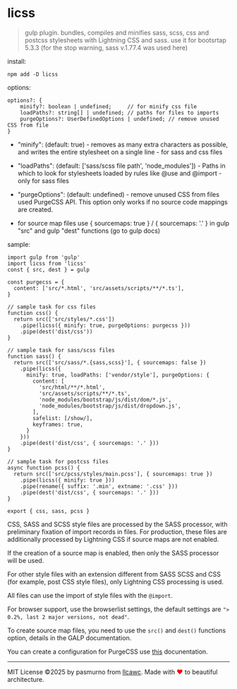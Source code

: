 # licss

> gulp plugin. bundles, compiles and minifies sass, scss, css and postcss stylesheets with Lightning CSS and sass.
> use it for bootsrtap 5.3.3 (for the stop warning, sass v.1.77.4 was used here)

install:

```
npm add -D licss
```

options:

```
options?: {
    minify?: boolean | undefined;     // for minify css file
    loadPaths?: string[] | undefined; // paths for files to imports
    purgeOptions?: UserDefinedOptions | undefined; // remove unused CSS from file
}
```

- "minify": (default: true) - removes as many extra characters as possible, and writes the entire stylesheet on a single line - for sass and css files

- "loadPaths": (default: ['sass/scss file path', 'node_modules']) - Paths in which to look for stylesheets loaded by rules like @use and @import - only for sass files

- "purgeOptions": (default: undefined) - remove unused CSS from files used PurgeCSS API. This option only works if no source code mappings are created.

- for source map files use { sourcemaps: true } / { sourcemaps: '.' } in gulp "src" and gulp "dest" functions (go to gulp docs)

sample:

```
import gulp from 'gulp'
import licss from 'licss'
const { src, dest } = gulp

const purgecss = {
  content: ['src/*.html', 'src/assets/scripts/**/*.ts'],
}

// sample task for css files
function css() {
  return src(['src/styles/*.css'])
    .pipe(licss({ minify: true, purgeOptions: purgecss }))
    .pipe(dest('dist/css'))
}

// sample task for sass/scss files
function sass() {
  return src(['src/sass/*.{sass,scss}'], { sourcemaps: false })
    .pipe(licss({
      minify: true, loadPaths: ['vendor/style'], purgeOptions: {
        content: [
          'src/html/**/*.html',
          'src/assets/scripts/**/*.ts',
          'node_modules/bootstrap/js/dist/dom/*.js',
          'node_modules/bootstrap/js/dist/dropdown.js',
        ],
        safelist: [/show/],
        keyframes: true,
      }
    }))
    .pipe(dest('dist/css', { sourcemaps: '.' }))
}

// sample task for postcss files
async function pcss() {
  return src(['src/pcss/styles/main.pcss'], { sourcemaps: true })
    .pipe(licss({ minify: true }))
    .pipe(rename({ suffix: '.min', extname: '.css' }))
    .pipe(dest('dist/css', { sourcemaps: '.' }))
}

export { css, sass, pcss }
```

CSS, SASS and SCSS style files are processed by the SASS processor, with preliminary fixation of import records in files. For production, these files are additionally processed by Lightning CSS if source maps are not enabled.

If the creation of a source map is enabled, then only the SASS processor will be used.

For other style files with an extension different from SASS SCSS and CSS (for example, post CSS style files), only Lightning CSS processing is used.

All files can use the import of style files with the `@import`.

For browser support, use the browserlist settings, the default settings are `"> 0.2%, last 2 major versions, not dead"`.

To create source map files, you need to use the `src()` and `dest()` functions option, details in the GALP documentation.

You can create a configuration for PurgeCSS use [this](https://purgecss.com/configuration.html) docunentation.

---

MIT License ©2025 by pasmurno from [llcawc](https://github.com/llcawc). Made with <span style="color:red;">❤</span> to beautiful architecture.
